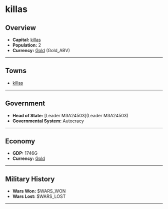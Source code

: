 # killas

## Overview

- **Capital:** [killas](killas)
- **Population:** 2
- **Currency:** [Gold](Gold) (Gold_ABV)

---

## Towns

- [killas](killas)

---

## Government

- **Head of State:** [Leader M3A24503](Leader M3A24503)
- **Governmental System:** Autocracy

---

## Economy

- **GDP:** 1746G
- **Currency:** [Gold](Gold)

---

## Military History

- **Wars Won:** $WARS_WON
- **Wars Lost:** $WARS_LOST

---

